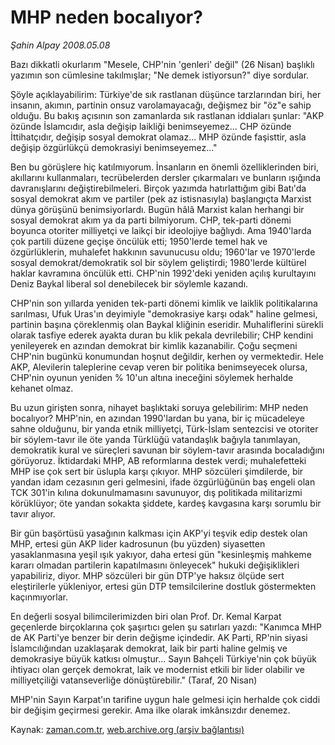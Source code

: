 # MHP neden bocalıyor?

*Şahin Alpay 2008.05.08*

<tr><td class="metin" colspan="2" style="padding-top: 20px; padding-left: 5px; padding-right: 10px;">Bazı dikkatli okurlarım "Mesele, CHP'nin 'genleri' değil" (26 Nisan) başlıklı yazımın son cümlesine takılmışlar; "Ne demek istiyorsun?" diye sordular.</td></tr><tr><td class="metin" colspan="2" style="padding-top: 20px; padding-left: 5px; padding-right: 10px;"><p>Şöyle açıklayabilirim: Türkiye'de sık rastlanan düşünce tarzlarından biri, her insanın, akımın, partinin onsuz varolamayacağı, değişmez bir "öz"e sahip olduğu. Bu bakış açısının son zamanlarda sık rastlanan iddiaları şunlar: "AKP özünde İslamcıdır, asla değişip laikliği benimseyemez... CHP özünde İttihatçıdır, değişip sosyal demokrat olamaz... MHP özünde faşisttir, asla değişip özgürlükçü demokrasiyi benimseyemez..."
<p>Ben bu görüşlere hiç katılmıyorum. İnsanların en önemli özelliklerinden biri, akıllarını kullanmaları, tecrübelerden dersler çıkarmaları ve bunların ışığında davranışlarını değiştirebilmeleri. Birçok yazımda hatırlattığım gibi Batı'da sosyal demokrat akım ve partiler (pek az istisnasıyla) başlangıçta Marxist dünya görüşünü benimsiyorlardı. Bugün hâlâ Marxist kalan herhangi bir sosyal demokrat akım ya da parti bilmiyorum. CHP, tek-parti dönemi boyunca otoriter milliyetçi ve laikçi bir ideolojiye bağlıydı. Ama 1940'larda çok partili düzene geçişe öncülük etti; 1950'lerde temel hak ve özgürlüklerin, muhalefet hakkının savunucusu oldu; 1960'lar ve 1970'lerde sosyal demokrat/demokratik sol bir söylem geliştirdi; 1980'lerde kültürel haklar kavramına öncülük etti. CHP'nin 1992'deki yeniden açılış kurultayını Deniz Baykal liberal sol denebilecek bir söylemle kazandı. 
<p>CHP'nin son yıllarda yeniden tek-parti dönemi kimlik ve laiklik politikalarına sarılması, Ufuk Uras'ın deyimiyle "demokrasiye karşı odak" haline gelmesi, partinin başına çöreklenmiş olan Baykal kliğinin eseridir. Muhaliflerini sürekli olarak tasfiye ederek ayakta duran bu klik pekala devrilebilir; CHP kendini yenileyerek en azından demokrat bir kimlik kazanabilir. Çoğu seçmeni CHP'nin bugünkü konumundan hoşnut değildir, kerhen oy vermektedir. Hele AKP, Alevilerin taleplerine cevap veren bir politika benimseyecek olursa, CHP'nin oyunun yeniden % 10'un altına ineceğini söylemek herhalde kehanet olmaz.
<p>Bu uzun girişten sonra, nihayet başlıktaki soruya gelebilirim: MHP neden bocalıyor? MHP'nin, en azından 1990'lardan bu yana, bir iç mücadeleye sahne olduğunu, bir yanda etnik milliyetçi, Türk-İslam sentezcisi ve otoriter bir söylem-tavır ile öte yanda Türklüğü vatandaşlık bağıyla tanımlayan, demokratik kural ve süreçleri savunan bir söylem-tavır arasında bocaladığını görüyoruz. İktidardaki MHP, AB reformlarına destek verdi; muhalefetteki MHP ise çok sert bir üslupla karşı çıkıyor. MHP sözcüleri şimdilerde, bir yandan idam cezasının geri gelmesini, ifade özgürlüğünün baş engeli olan TCK 301'in kılına dokunulmamasını savunuyor, dış politikada militarizmi körüklüyor; öte yandan sokakta şiddete, kardeş kavgasına karşı sorumlu bir tavır alıyor.
<p>Bir gün başörtüsü yasağının kalkması için AKP'yi teşvik edip destek olan MHP, ertesi gün AKP lider kadrosunun (bu yüzden) siyasetten yasaklanmasına yeşil ışık yakıyor, daha ertesi gün "kesinleşmiş mahkeme kararı olmadan partilerin kapatılmasını önleyecek" hukuki değişiklikleri yapabiliriz, diyor. MHP sözcüleri bir gün DTP'ye haksız ölçüde sert eleştirilerle yükleniyor, ertesi gün DTP temsilcilerine dostluk göstermekten kaçınmıyorlar.
<p>En değerli sosyal bilimcilerimizden biri olan Prof. Dr. Kemal Karpat geçenlerde birçoklarına çok şaşırtıcı gelen şu satırları yazdı: "Kanımca MHP de AK Parti'ye benzer bir derin değişme içindedir. AK Parti, RP'nin siyasi İslamcılığından uzaklaşarak demokrat, laik bir parti haline gelmiş ve demokrasiye büyük katkısı olmuştur... Sayın Bahçeli Türkiye'nin çok büyük ihtiyacı olan gerçek demokrat, laik ve modernist etkili bir lider olabilir ve milliyetçiliği vatanseverliğe dönüştürebilir." (Taraf, 20 Nisan)
<p>MHP'nin Sayın Karpat'ın tarifine uygun hale gelmesi için herhalde çok ciddi bir değişim geçirmesi gerekir. Ama ilke olarak imkânsızdır denemez.<br/></p></p></p></p></p></p></p></td></tr>

Kaynak: [zaman.com.tr](http://zaman.com.tr/yazar.do?yazino=686622), [web.archive.org (arşiv bağlantısı)](http://web.archive.org/web/20080509065056/http://www.zaman.com.tr:80/yazar.do?yazino=686622)

